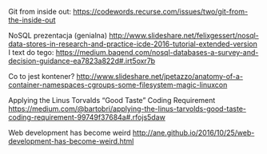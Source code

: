 Git from inside out:
https://codewords.recurse.com/issues/two/git-from-the-inside-out

NoSQL prezentacja (genialna)
http://www.slideshare.net/felixgessert/nosql-data-stores-in-research-and-practice-icde-2016-tutorial-extended-version
I text do tego:
https://medium.baqend.com/nosql-databases-a-survey-and-decision-guidance-ea7823a822d#.irt5oxr7b

Co to jest kontener?
http://www.slideshare.net/jpetazzo/anatomy-of-a-container-namespaces-cgroups-some-filesystem-magic-linuxcon

Applying the Linus Torvalds “Good Taste” Coding Requirement
https://medium.com/@bartobri/applying-the-linus-tarvolds-good-taste-coding-requirement-99749f37684a#.rfojs5daw

Web development has become weird
http://ane.github.io/2016/10/25/web-development-has-become-weird.html
